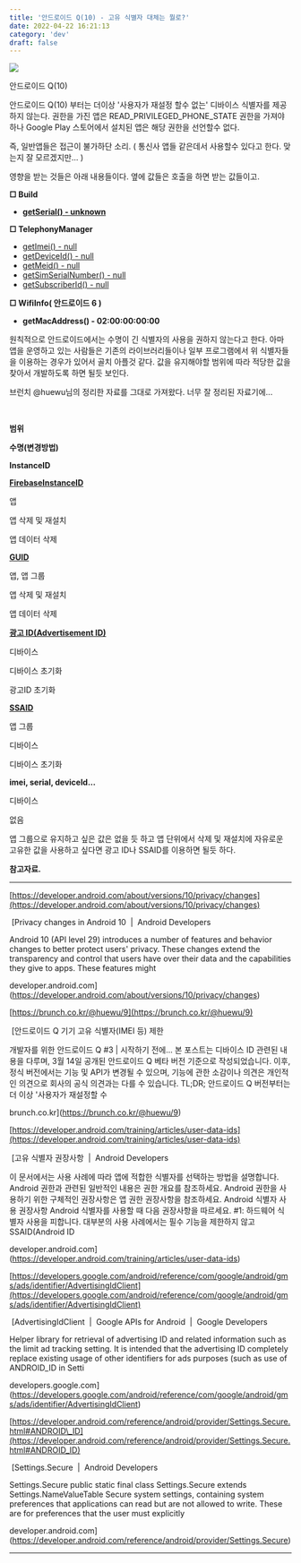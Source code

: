 ```yaml
---
title: '안드로이드 Q(10) - 고유 식별자 대체는 뭘로?'
date: 2022-04-22 16:21:13
category: 'dev'
draft: false
---
```


![](https://blog.kakaocdn.net/dn/TlWMi/btqyWmw04HT/mdiPrD1ydf64yv5ZuUbTq0/img.jpg)

안드로이드 Q(10)

안드로이드 Q(10) 부터는 더이상 '사용자가 재설정 할수 없는' 디바이스 식별자를 제공하지 않는다. 권한을 가진 앱은 READ\_PRIVILEGED\_PHONE\_STATE 권한을 가져야 하나 Google Play 스토어에서 설치된 앱은 해당 권한을 선언할수 없다.

즉, 일반앱들은 접근이 불가하단 소리. ( 통신사 앱들 같은데서 사용할수 있다고 한다. 맞는지 잘 모르겠지만... ) 

영향을 받는 것들은 아래 내용들이다. 옆에 값들은 호출을 하면 받는 값들이고.

**□ Build**

*   **[getSerial() - unknown](https://developer.android.com/reference/android/os/Build#getSerial())**

**□ TelephonyManager**

*   [getImei() - null](https://developer.android.com/reference/android/telephony/TelephonyManager#getImei(int))
*   [getDeviceId() - null](https://developer.android.com/reference/android/telephony/TelephonyManager#getDeviceId(int))
*   [getMeid() - null](https://developer.android.com/reference/android/telephony/TelephonyManager#getMeid(int))
*   [getSimSerialNumber() - null](https://developer.android.com/reference/android/telephony/TelephonyManager#getSimSerialNumber()) 
*   [getSubscriberId() - null](https://developer.android.com/reference/android/telephony/TelephonyManager#getSubscriberId())

**□ WifiInfo( 안드로이드 6 )**

*   **getMacAddress() - 02:00:00:00:00**

원칙적으로 안드로이드에서는 수명이 긴 식별자의 사용을 권하지 않는다고 한다. 아마 앱을 운영하고 있는 사람들은 기존의 라이브러리들이나 일부 프로그램에서 위 식별자들을 이용하는 경우가 있어서 골치 아플것 같다. 값을 유지해야할 범위에 따라 적당한 값을 찾아서 개발하도록 하면 될듯 보인다. 

브런치 @huewu님의 정리한 자료를 그대로 가져왔다. 너무 잘 정리된 자료기에...

 

**범위**

**수명(변경방법)**

**InstanceID**

[**FirebaseInstanceID**](https://developers.google.com/android/reference/com/google/android/gms/ads/identifier/AdvertisingIdClient)

앱

앱 삭제 및 재설치

앱 데이터 삭제

[**GUID**](https://developer.android.com/training/articles/user-data-ids?hl=ko)

앱, 앱 그룹

앱 삭제 및 재설치

앱 데이터 삭제

[**광고 ID(Advertisement ID)**](https://developers.google.com/android/reference/com/google/android/gms/ads/identifier/AdvertisingIdClient?hl=ko)

디바이스

디바이스 초기화

광고ID 초기화

[**SSAID**](https://developer.android.com/reference/android/provider/Settings.Secure.html#ANDROID_ID)

앱 그룹

디바이스

디바이스 초기화

**imei, serial, deviceId...**

디바이스

없음

앱 그룹으로 유지하고 싶은 값은 없을 듯 하고 앱 단위에서 삭제 및 재설치에 자유로운 고유한 값을 사용하고 싶다면 광고 ID나 SSAID를 이용하면 될듯 하다. 

**참고자료.**

* * *

[https://developer.android.com/about/versions/10/privacy/changes](https://developer.android.com/about/versions/10/privacy/changes)

 [Privacy changes in Android 10  |  Android Developers

Android 10 (API level 29) introduces a number of features and behavior changes to better protect users' privacy. These changes extend the transparency and control that users have over their data and the capabilities they give to apps. These features might

developer.android.com](https://developer.android.com/about/versions/10/privacy/changes)

[https://brunch.co.kr/@huewu/9](https://brunch.co.kr/@huewu/9)

 [안드로이드 Q 기기 고유 식별자(IMEI 등) 제한

개발자를 위한 안드로이드 Q #3 | 시작하기 전에... 본 포스트는 디바이스 ID 관련된 내용을 다루며, 3월 14일 공개된 안드로이드 Q 베타 버전 기준으로 작성되었습니다. 이후, 정식 버전에서는 기능 및 API가 변경될 수 있으며, 기능에 관한 소감이나 의견은 개인적인 의견으로 회사의 공식 의견과는 다를 수 있습니다. TL;DR; 안드로이드 Q 버전부터는 더 이상 '사용자가 재설정할 수

brunch.co.kr](https://brunch.co.kr/@huewu/9)

[https://developer.android.com/training/articles/user-data-ids](https://developer.android.com/training/articles/user-data-ids)

 [고유 식별자 권장사항  |  Android Developers

이 문서에서는 사용 사례에 따라 앱에 적합한 식별자를 선택하는 방법을 설명합니다. Android 권한과 관련된 일반적인 내용은 권한 개요를 참조하세요. Android 권한을 사용하기 위한 구체적인 권장사항은 앱 권한 권장사항을 참조하세요. Android 식별자 사용 권장사항 Android 식별자를 사용할 때 다음 권장사항을 따르세요. #1: 하드웨어 식별자 사용을 피합니다. 대부분의 사용 사례에서는 필수 기능을 제한하지 않고 SSAID(Android ID

developer.android.com](https://developer.android.com/training/articles/user-data-ids)

[https://developers.google.com/android/reference/com/google/android/gms/ads/identifier/AdvertisingIdClient](https://developers.google.com/android/reference/com/google/android/gms/ads/identifier/AdvertisingIdClient)

 [AdvertisingIdClient  |  Google APIs for Android  |  Google Developers

Helper library for retrieval of advertising ID and related information such as the limit ad tracking setting. It is intended that the advertising ID completely replace existing usage of other identifiers for ads purposes (such as use of ANDROID\_ID in Setti

developers.google.com](https://developers.google.com/android/reference/com/google/android/gms/ads/identifier/AdvertisingIdClient)

[https://developer.android.com/reference/android/provider/Settings.Secure.html#ANDROID\_ID](https://developer.android.com/reference/android/provider/Settings.Secure.html#ANDROID_ID)

 [Settings.Secure  |  Android Developers

Settings.Secure public static final class Settings.Secure extends Settings.NameValueTable Secure system settings, containing system preferences that applications can read but are not allowed to write. These are for preferences that the user must explicitly

developer.android.com](https://developer.android.com/reference/android/provider/Settings.Secure)

* * *

